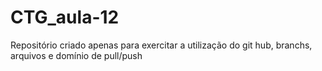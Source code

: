 # CTG_aula-12
Repositório criado apenas para exercitar a utilização do git hub, branchs, arquivos e domínio de pull/push
